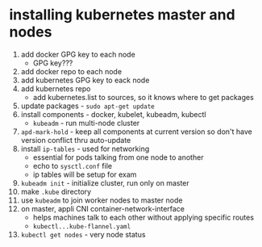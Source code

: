 # installing kubernetes master and nodes

1. add docker GPG key to each node
    - GPG key???
2. add docker repo to each node
3. add kubernetes GPG key to eack node
4. add kubernetes repo
    - add kubernetes.list to sources, so it knows where to get packages
5. update packages - `sudo apt-get update`
6. install components - docker, kubelet, kubeadm, kubectl
    - `kubeadm` - run multi-node cluster
7. `apd-mark-hold` - keep all components at current version so don't have version conflict thru auto-update
8. install `ip-tables` - used for networking
    - essential for pods talking from one node to another
    - echo to `sysctl.conf` file
    - ip tables will be setup for exam
9. `kubeadm init` - initialize cluster, run only on master
10. make `.kube` directory
11. use `kubeadm` to join worker nodes to master node
12. on master, appli CNI container-network-interface
    - helps machines talk to each other without applying specific routes
    - `kubectl...kube-flannel.yaml`
13. `kubectl get nodes` - very node status
